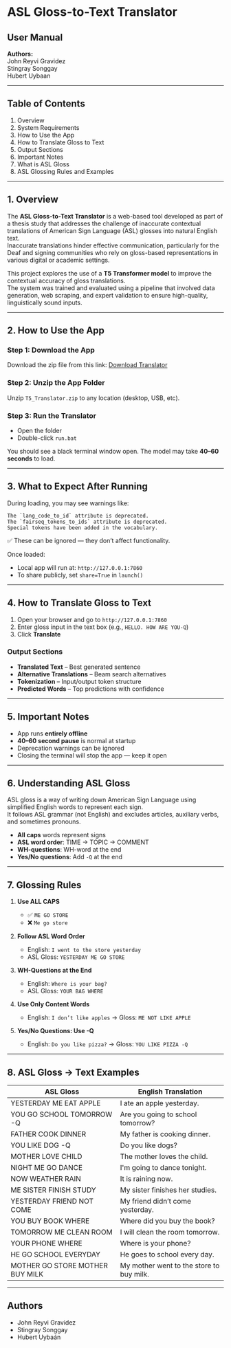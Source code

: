 # ASL Gloss-to-Text Translator

## User Manual

**Authors:**  
John Reyvi Gravidez  
Stingray Songgay  
Hubert Uybaan  

---

## Table of Contents
1. Overview  
2. System Requirements  
3. How to Use the App  
4. How to Translate Gloss to Text  
5. Output Sections  
6. Important Notes  
7. What is ASL Gloss  
8. ASL Glossing Rules and Examples  

---

## 1. Overview

The **ASL Gloss-to-Text Translator** is a web-based tool developed as part of a thesis study that addresses the challenge of inaccurate contextual translations of American Sign Language (ASL) glosses into natural English text.  
Inaccurate translations hinder effective communication, particularly for the Deaf and signing communities who rely on gloss-based representations in various digital or academic settings.

This project explores the use of a **T5 Transformer model** to improve the contextual accuracy of gloss translations.  
The system was trained and evaluated using a pipeline that involved data generation, web scraping, and expert validation to ensure high-quality, linguistically sound inputs.

---


## 2. How to Use the App

### Step 1: Download the App  
Download the zip file from this link: [Download Translator](https://tinyurl.com/2s3sym68)

### Step 2: Unzip the App Folder  
Unzip `T5_Translator.zip` to any location (desktop, USB, etc).

### Step 3: Run the Translator  
- Open the folder  
- Double-click `run.bat`  

You should see a black terminal window open. The model may take **40–60 seconds** to load.  

---


## 3. What to Expect After Running

During loading, you may see warnings like:

```
The `lang_code_to_id` attribute is deprecated.  
The `fairseq_tokens_to_ids` attribute is deprecated.  
Special tokens have been added in the vocabulary.  
```

✅ These can be ignored — they don’t affect functionality.  

Once loaded:  
- Local app will run at: `http://127.0.0.1:7860`  
- To share publicly, set `share=True` in `launch()`  

---

## 4. How to Translate Gloss to Text

1. Open your browser and go to `http://127.0.0.1:7860`  
2. Enter gloss input in the text box (e.g., `HELLO. HOW ARE YOU-Q`)  
3. Click **Translate**  

### Output Sections
- **Translated Text** – Best generated sentence  
- **Alternative Translations** – Beam search alternatives  
- **Tokenization** – Input/output token structure  
- **Predicted Words** – Top predictions with confidence  

---

## 5. Important Notes

- App runs **entirely offline**  
- **40–60 second pause** is normal at startup  
- Deprecation warnings can be ignored  
- Closing the terminal will stop the app — keep it open  

---

## 6. Understanding ASL Gloss

ASL gloss is a way of writing down American Sign Language using simplified English words to represent each sign.  
It follows ASL grammar (not English) and excludes articles, auxiliary verbs, and sometimes pronouns.  

- **All caps** words represent signs  
- **ASL word order**: TIME → TOPIC → COMMENT  
- **WH-questions**: WH-word at the end  
- **Yes/No questions**: Add `-Q` at the end  

---

## 7. Glossing Rules

1. **Use ALL CAPS**  
   - ✅ `ME GO STORE`  
   - ❌ `Me go store`  

2. **Follow ASL Word Order**  
   - English: `I went to the store yesterday`  
   - ASL Gloss: `YESTERDAY ME GO STORE`  

3. **WH-Questions at the End**  
   - English: `Where is your bag?`  
   - ASL Gloss: `YOUR BAG WHERE`  

4. **Use Only Content Words**  
   - English: `I don’t like apples` → Gloss: `ME NOT LIKE APPLE`  

5. **Yes/No Questions: Use -Q**  
   - English: `Do you like pizza?` → Gloss: `YOU LIKE PIZZA -Q`  

---

## 8. ASL Gloss → Text Examples

| ASL Gloss                      | English Translation                     |
|--------------------------------|-----------------------------------------|
| YESTERDAY ME EAT APPLE         | I ate an apple yesterday.               |
| YOU GO SCHOOL TOMORROW -Q      | Are you going to school tomorrow?       |
| FATHER COOK DINNER             | My father is cooking dinner.            |
| YOU LIKE DOG -Q                | Do you like dogs?                       |
| MOTHER LOVE CHILD              | The mother loves the child.             |
| NIGHT ME GO DANCE              | I'm going to dance tonight.             |
| NOW WEATHER RAIN               | It is raining now.                      |
| ME SISTER FINISH STUDY         | My sister finishes her studies.         |
| YESTERDAY FRIEND NOT COME      | My friend didn’t come yesterday.        |
| YOU BUY BOOK WHERE             | Where did you buy the book?             |
| TOMORROW ME CLEAN ROOM         | I will clean the room tomorrow.         |
| YOUR PHONE WHERE               | Where is your phone?                    |
| HE GO SCHOOL EVERYDAY          | He goes to school every day.            |
| MOTHER GO STORE MOTHER BUY MILK| My mother went to the store to buy milk.|

---

## Authors

- John Reyvi Gravidez  
- Stingray Songgay  
- Hubert Uybaán  
